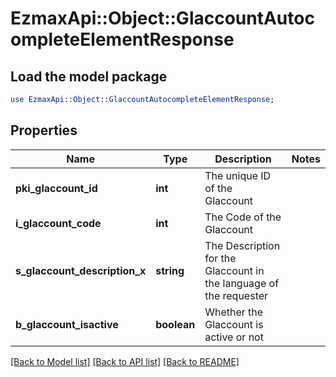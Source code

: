 # EzmaxApi::Object::GlaccountAutocompleteElementResponse

## Load the model package
```perl
use EzmaxApi::Object::GlaccountAutocompleteElementResponse;
```

## Properties
Name | Type | Description | Notes
------------ | ------------- | ------------- | -------------
**pki_glaccount_id** | **int** | The unique ID of the Glaccount | 
**i_glaccount_code** | **int** | The Code of the Glaccount | 
**s_glaccount_description_x** | **string** | The Description for the Glaccount in the language of the requester | 
**b_glaccount_isactive** | **boolean** | Whether the Glaccount is active or not | 

[[Back to Model list]](../README.md#documentation-for-models) [[Back to API list]](../README.md#documentation-for-api-endpoints) [[Back to README]](../README.md)


